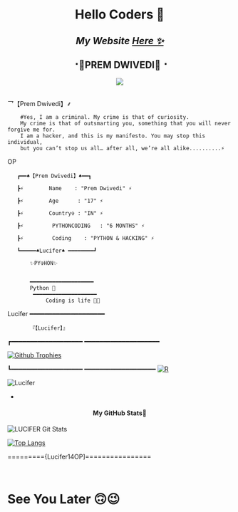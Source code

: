 
<h1 align="center">Hello Coders 👋</h1>

<h2 align="center"><i>My Website <a href="https://lucifer14op.github.io/">Here ✨</a></i></h2>

<h2 align="center"><b> ⠐💫PREM DWIVEDI💫⠐ </b></h2>


<p align='Middle'><a href='https://t.me/Stephen14OP><img src='' width='750"'></a></p>
<p align="center">
 
  <img src="https://readme-typing-svg.herokuapp.com?color=F33A6A&width=420&lines=𝑨+𝑷𝒂𝒔𝒔𝒊𝒐𝒏𝒂𝒕𝒆+𝒅𝒆𝒗𝒆𝒍𝒐𝒑𝒆𝒓+𝒇𝒓𝒐𝒎+Delhi%E2%9C%8C%EF%B8%8F;python%2C+Hack%2C+Telethon%2C+Pyrogram%2C+Java%2C+%E2%9D%A4%EF%B8%8F">
</p> 
<br>




<!--
**Lucifer14OP/Lucifer14OP** is a ✨ _special_ ✨ repository because its `README.md` (this file) appears on your GitHub profile.

Here are some ideas to get you started:

-                         🔭 I’m currently working on ...PYTHON Scripts 

-                                           🌱 I’m currently learning ... PYTHON 

-               👯 I’m looking to collaborate on ...

-                     🤔 I’m looking for help with ... MY BROTHER's😉

-                            📫 How to reach me: ...

-                        😄 Pronouns: ...
 
-                   ⚡ Fun fact: ...
  




         -->乛【Prem Dwivedi】⸙

        #Yes, I am a criminal. My crime is that of curiosity. 
        My crime is that of outsmarting you, something that you will never forgive me for. 
        I am a hacker, and this is my manifesto. You may stop this individual, 
        but you can’t stop us all… after all, we’re all alike..........⚡
OP
        

       ┏━━♠️【Prem Dwivedi】♠️━━┓
                                                              
       ┣⚡        Name    : "Prem Dwivedi" ⚡
                                                              
       ┣⚡        Age      : "17" ⚡
                                                              
       ┣⚡        Country✞ : "IN" ⚡
                                                              
       ┣⚡         PYTHONCODING   : "6 MONTHS" ⚡
                                                              
       ┣⚡         Coding    : "PYTHON & HACKING" ⚡
                                                  
       ┗━━━━━♠Lucifer♠️ ━━━━━━━━┛
                                                              
           ✨PY✞HON✨
                                                                                                                         
                                                                                                                                              
           ━━━━━━━━━━━━━━━━━━━━  
           Python 💖
            ━━━━━━━━━━━━━━━━━━━━
                Coding is life 💝🖤

                                                                       
Lucifer
  ━━━━━━━━━━━━━━━━━━━━

                                                                           
           『【Lucifer】』
┏━━━━━━━━━━━━━━━━━━━ ━━━━━━━━━━━━━━━━━━━━
                                                                       
[![Github Trophies](https://github-profile-trophy.vercel.app/?username=Lucifer14OP&theme=darkhub&no-bg=true&margin-w=15&margin-h=10&row=1&column=6&count_private=true)](https://github.com/ryo-ma/github-profile-trophy)
                                                                     
┗━━━━━━━━━━━━━━━━━━━ ━━━━━━━━━━━━━━━━━━━
[![R](https://img.shields.io/badge/Lucifer-black?style=for-the-badge&logo=telegram)](https://t.me/Stephen14OP)
<p align="left"> <img src="https://komarev.com/ghpvc/?username=Lucifer14OP&label=Profile%20Views&color=orange&style=flat-square" alt="Lucifer" /> </p>


-
<h4 align="center"><b>My GitHub Stats💛</b></h4>

![LUCIFER Git Stats](https://github-readme-stats.vercel.app/api?username=Lucifer14OP&include_all_commits=true&count_private=true&theme=highcontrast)

[![Top Langs](https://github-readme-stats.vercel.app/api/top-langs/?username=Lucifer14OP&layout=compact&theme=radical)](https://github.com/Lucifer14OP)


     
========={Lucifer14OP]================



<br />

# See You Later 🙃😉
